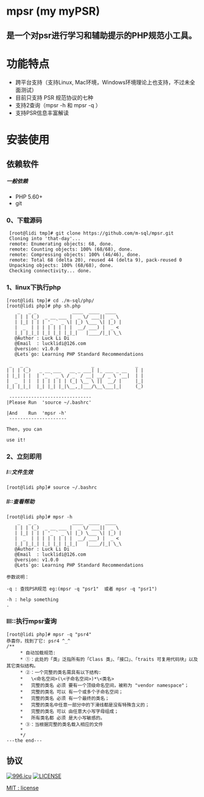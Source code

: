 #  mpsr (my myPSR)

## 是一个对psr进行学习和辅助提示的PHP规范小工具。

# 功能特点
* 跨平台支持（支持Linux, Mac环境，Windows环境理论上也支持，不过未全面测试）
* 目前只支持 PSR 规范协议的七种
* 支持2查询（mpsr -h  和 mpsr -q ）
* 支持PSR信息丰富解读

#  安装使用
## 依赖软件
##### 一般依赖
* PHP 5.60+
* git

### 0、下载源码
```linux
 [root@lidi tmp]# git clone https://github.com/m-sql/mpsr.git
 Cloning into 'that-day'...
 remote: Enumerating objects: 68, done.
 remote: Counting objects: 100% (68/68), done.
 remote: Compressing objects: 100% (46/46), done.
 remote: Total 68 (delta 20), reused 44 (delta 9), pack-reused 0
 Unpacking objects: 100% (68/68), done.
 Checking connectivity... done.
```
### 1、linux下执行php
``` linux
[root@lidi tmp]# cd ./m-sql/php/
[root@lidi php]# php sh.php 
    _   _ _             ____  ____  ____  
   | | | (_)  _ __ ___ |  _ \/ ___||  _ \ 
   | |_| | | | '_ ` _ \| |_) \___ \| |_) |
   |  _  | | | | | | | |  __/ ___) |  _ < 
   |_| |_|_| |_| |_| |_|_|   |____/|_| \_\
   @Author : Luck Li Di
   @Email  : lucklidi@126.com
   @version: v1.0.0
   @Lets`go: Learning PHP Standard Recommendations

 _   _ _                       _               _ 
| | | (_)   _ __ ___   __ _ ___| |_ ___ _ __   | |
| |_| | |  | '_ ` _ \ / _` / __| __/ _ \ '__|  | |
|  _  | |  | | | | | | (_| \__ \ ||  __/ |     |_|
|_| |_|_|  |_| |_| |_|\__,_|___/\__\___|_|     (_)

 ------------------------------
|Please Run  'source ~/.bashrc'
 
|And    Run  'mpsr -h'
 ---------------------
 
Then, you can

use it!

```
### 2、立刻即用
##### I::文件生效
```
[root@lidi php]# source ~/.bashrc

```
##### II::查看帮助
```
[root@lidi php]# mpsr -h
    _   _ _             ____  ____  ____  
   | | | (_)  _ __ ___ |  _ \/ ___||  _ \ 
   | |_| | | | '_ ` _ \| |_) \___ \| |_) |
   |  _  | | | | | | | |  __/ ___) |  _ < 
   |_| |_|_| |_| |_| |_|_|   |____/|_| \_\
   @Author : Luck Li Di
   @Email  : lucklidi@126.com
   @version: v1.0.0
   @Lets`go: Learning PHP Standard Recommendations

参数说明：

-q : 查找PSR规范 eg:(mpsr -q "psr1"  或者 mpsr -q "psr1")

-h : help something
.
```
### III::执行mpsr查询
```
[root@lidi php]# mpsr -q "psr4"
恭喜你，找到了它: psr4 ^_^
/**
     * 自动加载规范:
     * ①：此处的「类」泛指所有的「Class 类」、「接口」、「traits 可复用代码块」以及其它类似结构。
     * ②：一个完整的类名需具有以下结构:
     *   \<命名空间>(\<子命名空间>)*\<类名>
     *   完整的类名 必须 要有一个顶级命名空间，被称为 "vendor namespace"；
     *   完整的类名 可以 有一个或多个子命名空间；
     *   完整的类名 必须 有一个最终的类名；
     *   完整的类名中任意一部分中的下滑线都是没有特殊含义的；
     *   完整的类名 可以 由任意大小写字母组成；
     *   所有类名都 必须 是大小写敏感的。
     * ③：当根据完整的类名载入相应的文件
     *
     */
---the end---

```

## 协议

[![996.icu](https://img.shields.io/badge/link-996.icu-red.svg)](https://996.icu)
[![LICENSE](https://img.shields.io/badge/license-Anti%20996-blue.svg)](https://github.com/996icu/996.ICU/blob/master/LICENSE)

[MIT : license](https://github.com/m-sql/msql/blob/master/LICENSE)